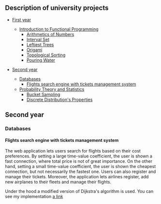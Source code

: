 ## Description of university projects

- [First year](#firstyear)
  - [Introduction to Functional Programming](#ifp)
    - [Arithmetics of Numbers](#aon)
    - [Interval Set](#is)
    - [Leftiest Trees](#lt)
    - [Origami](#or)
    - [Topological Sorting](#ts)
    - [Pouring Water](#pw)
 
- [Second year](#secondyear)
  - [Databases](#db)
    - [Flights search engine with tickets management system](#dbproj)
  - [Probability Theory and Statistics](#rpis)
    - [Bucket Sampling](#bs)
    - [Discrete Distribution's Properties](#dd)
    
## Second year
### Databases
#### Flights search engine with tickets management system

The web application lets users search for flights based on their cost preferences. By setting a large time-value coefficient, the user is shown a fast connection, where total price is not of great importance. On the other hand, setting a small time-value coefficient, the user is shown the cheapest connection, but not necessarily the fastest one. Users can also register and manage their tickets.
Moreover, the application lets airlines register, add new airplanes to their fleets and manage their flights.

Under the hood a modified version of Dijkstra's algorithm is used. You can see my implementation [a link](https://github.com/olafplacha/MIMUW/blob/main/Second_Year/Databases/Project/algorithm/dijkstra.py)
